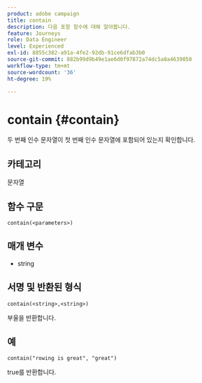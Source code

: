 ```yaml
---
product: adobe campaign
title: contain
description: 다음 포함 함수에 대해 알아봅니다.
feature: Journeys
role: Data Engineer
level: Experienced
exl-id: 8855c382-a91a-4fe2-92db-91ce6dfab3b0
source-git-commit: 882b99d9b49e1ae6d0f97872a74dc5a8a4639050
workflow-type: tm+mt
source-wordcount: '36'
ht-degree: 19%

---
```


# contain {#contain}

두 번째 인수 문자열이 첫 번째 인수 문자열에 포함되어 있는지 확인합니다.

## 카테고리

문자열

## 함수 구문

`contain(<parameters>)`

## 매개 변수

* string

## 서명 및 반환된 형식

`contain(<string>,<string>)`

부울을 반환합니다.

## 예

`contain("rowing is great", "great")`

true를 반환합니다.
